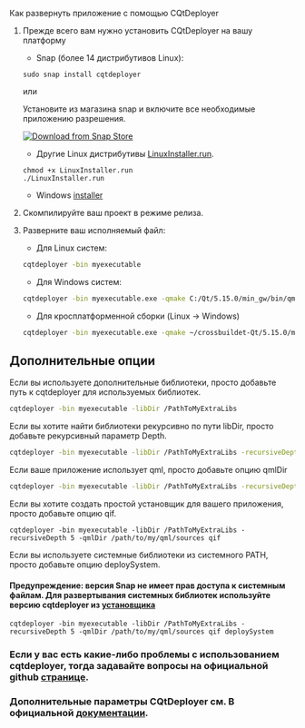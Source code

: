 

Как развернуть приложение с помощью CQtDeployer

1. Прежде всего вам нужно установить CQtDeployer на вашу платформу

    * Snap (более 14 дистрибутивов Linux):
    ```
    sudo snap install cqtdeployer
    ```
    или 

    Установите из магазина snap и включите все необходимые приложению разрешения.

    [![Download from Snap Store](https://snapcraft.io/static/images/badges/ru/snap-store-black.svg)](https://snapcraft.io/cqtdeployer)

    * Другие Linux дистрибутивы [LinuxInstaller.run][1].
    ```
    chmod +x LinuxInstaller.run
    ./LinuxInstaller.run
    ```

    * Windows [installer][1]

2. Скомпилируйте ваш проект в режиме релиза.
3. Разверните ваш исполняемый файл:

    * Для Linux систем:
    ``` bash
    cqtdeployer -bin myexecutable
    ```

    * Для Windows систем:
    ``` bash
    cqtdeployer -bin myexecutable.exe -qmake C:/Qt/5.15.0/min_gw/bin/qmake.exe
    ```

    * Для кросплатформенной сборки (Linux -> Windows)
    ``` bash
    cqtdeployer -bin myexecutable.exe -qmake ~/crossbuildet-Qt/5.15.0/min_gw/bin/qmake
    ```

## Дополнительные опции

Если вы используете дополнительные библиотеки, просто добавьте путь к cqtdeployer для используемых библиотек.
``` bash
cqtdeployer -bin myexecutable -libDir /PathToMyExtraLibs 
```

Если вы хотите найти библиотеки рекурсивно по пути libDir, просто добавьте рекурсивный параметр Depth.
``` bash
cqtdeployer -bin myexecutable -libDir /PathToMyExtraLibs -recursiveDepth 5
```

Если ваше приложение использует qml, просто добавьте опцию qmlDir
``` bash
cqtdeployer -bin myexecutable -libDir /PathToMyExtraLibs -recursiveDepth 5 -qmlDir /path/to/my/qml/sources
```

Если вы хотите создать простой установщик для вашего приложения, просто добавьте опцию qif.
```
cqtdeployer -bin myexecutable -libDir /PathToMyExtraLibs -recursiveDepth 5 -qmlDir /path/to/my/qml/sources qif
```

Если вы используете системные библиотеки из системного PATH, просто добавьте опцию deploySystem.

#### Предупреждение: версия Snap не имеет прав доступа к системным файлам. Для развертывания системных библиотек используйте версию cqtdeployer из [установщика][1]

```
cqtdeployer -bin myexecutable -libDir /PathToMyExtraLibs -recursiveDepth 5 -qmlDir /path/to/my/qml/sources qif deploySystem
```


### Если у вас есть какие-либо проблемы с использованием cqtdeployer, тогда задавайте вопросы на официальной  github [странице][2].

### Дополнительные параметры CQtDeployer см. В официальной [документации][3].

[1]: https://github.com/QuasarApp/CQtDeployer/releases
[2]: https://github.com/QuasarApp/CQtDeployer/issues
[3]: https://github.com/QuasarApp/CQtDeployer/wiki/Options


